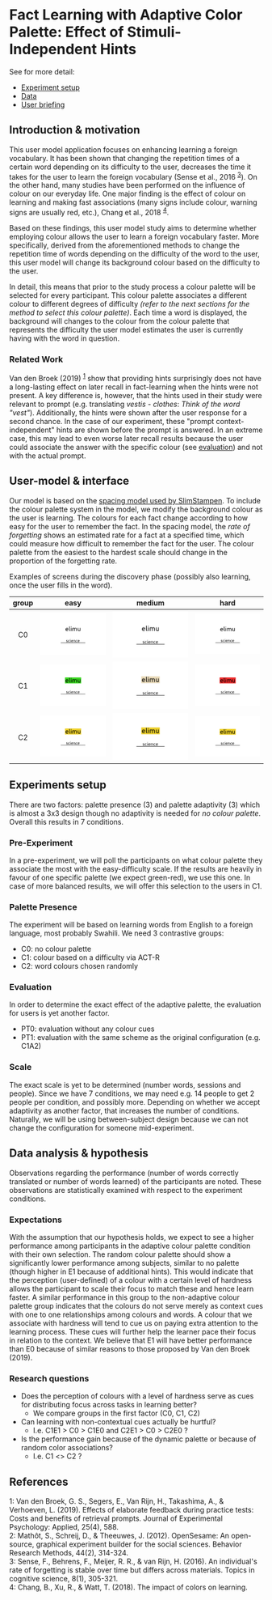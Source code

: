 # Fact Learning with Adaptive Color Palette: Effect of Stimuli-Independent Hints

See for more detail:
- [Experiment setup](meta/experiment_setup.md)
- [Data](meta/data.md)
- [User briefing](meta/briefing.md)

## Introduction & motivation

This user model application focuses on enhancing learning a foreign vocabulary. It has been shown that changing the repetition times of a certain word depending on its difficulty to the user, decreases the time it takes for the user to learn the foreign vocabulary (Sense et al., 2016 <sup>[3](#fn3)</sup>). On the other hand, many studies have been performed on the influence of colour on our everyday life. One major finding is the effect of colour on learning and making fast associations (many signs include colour, warning signs are usually red, etc.), Chang et al., 2018 <sup>[4](#fn4)</sup>. 

Based on these findings, this user model study aims to determine whether employing colour allows the user to learn a foreign vocabulary faster. More specifically, derived from the aforementioned methods to change the repetition time of words depending on the difficulty of the word to the user, this user model will change its background colour based on the difficulty to the user.

In detail, this means that prior to the study process a colour palette will be selected for every participant. This colour palette associates a different colour to different degrees of difficulty _(refer to the next sections for the method to select this colour palette)_. Each time a word is displayed, the background will changes to the colour from the colour palette that represents the difficulty the user model estimates the user is currently having with the word in question.

### Related Work

Van den Broek (2019) <sup>[1](#fn1)</sup> show that providing hints surprisingly does not have a long-lasting effect on later recall in fact-learning when the hints were not present.
A key difference is, however, that the hints used in their study were relevant to prompt (e.g. translating _vestis - clothes_: _Think of the word "vest"_).
Additionally, the hints were shown after the user response for a second chance.
In the case of our experiment, these "prompt context-independent" hints are shown before the prompt is answered.
In an extreme case, this may lead to even worse later recall results because the user could associate the answer with the specific colour (see [evaluation](#evaluation)) and not with the actual prompt.

## User-model & interface

Our model is based on the [spacing model used by SlimStampen](https://github.com/VanRijnLab/user-models-2122). To include the colour palette system in the model, we modify the background colour as the user is learning. The colours for each fact change according to how easy for the user to remember the fact. In the spacing model, the _rate of forgetting_ shows an estimated rate for a fact at a specified time, which could measure how difficult to remember the fact for the user. The colour palette from the easiest to the hardest scale should change in the proportion of the forgetting rate.


<!--All the figures are drawn with OpenSesame (Mathôt et al., 2012 <sup>[2](#fn2)</sup>) sketchpad item. -->

Examples of screens during the discovery phase (possibly also learning, once the user fills in the word).

group | easy | medium | hard   
:-:|:---:|:---:|:---:
C0 | ![easy](./meta/img/sketch_p0.png) | ![medium](./meta/img/sketch_p0.png) | ![hard](./meta/img/sketch_p0.png)
C1 | ![easy](./meta/img/sketch_p1_easy.png) | ![medium](./meta/img/sketch_p1_medium.png) | ![hard](./meta/img/sketch_p1_hard.png)
C2 | ![easy](./meta/img/sketch_p2.png) | ![medium](./meta/img/sketch_p2.png) | ![hard](./meta/img/sketch_p2.png)

## Experiments setup

There are two factors: palette presence (3) and palette adaptivity (3) which is almost a 3x3 design though no adaptivity is needed for _no colour palette_.
Overall this results in 7 conditions.

### Pre-Experiment

In a pre-experiment, we will poll the participants on what colour palette they associate the most with the easy-difficulty scale.
If the results are heavily in favour of one specific palette (we expect green-red), we use this one.
In case of more balanced results, we will offer this selection to the users in C1.

### Palette Presence

The experiment will be based on learning words from English to a foreign language, most probably Swahili.
We need 3 contrastive groups:
- C0: no colour palette
- C1: colour based on a difficulty via ACT-R
- C2: word colours chosen randomly

<!--

Vilém thinks the last level is needed to contrast the following phenomenon: 
If a word is for a longer time in e.g. bright red colour, I can associate this with the answer (similar to my *star* example).
In order to rule out that this phenomenon is positively influencing the results (and not the palette), we would need the fourth group of people.

-->

### Evaluation

In order to determine the exact effect of the adaptive palette, the evaluation for users is yet another factor.
- PT0: evaluation without any colour cues
- PT1: evaluation with the same scheme as the original configuration (e.g. C1A2)

### Scale

The exact scale is yet to be determined (number words, sessions and people).
Since we have 7 conditions, we may need e.g. 14 people to get 2 people per condition, and possibly more. 
Depending on whether we accept adaptivity as another factor, that increases the number of conditions.
Naturally, we will be using between-subject design because we can not change the configuration for someone mid-experiment.

## Data analysis & hypothesis

Observations regarding the performance (number of words correctly translated or number of words learned) of the participants are noted.
These observations are statistically examined with respect to the experiment conditions.

### Expectations

With the assumption that our hypothesis holds, we expect to see a higher performance among participants in the adaptive colour palette condition with their own selection.
The random colour palette should show a significantly lower performance among subjects, similar to no palette (though higher in E1 because of additional hints).
This would indicate that the perception (user-defined) of a colour with a certain level of hardness allows the participant to scale their focus to match these and hence learn faster.
A similar performance in this group to the non-adaptive colour palette group indicates that the colours do not serve merely as context cues with one to one relationships among colours and words. 
A colour that we associate with hardness will tend to cue us on paying extra attention to the learning process.
These cues will further help the learner pace their focus in relation to the context.
We believe that E1 will have better performance than E0 because of similar reasons to those proposed by Van den Broek (2019).

### Research questions

- Does the perception of colours with a level of hardness serve as cues for distributing focus across tasks in learning better?
  - We compare groups in the first factor (C0, C1, C2)
- Can learning with non-contextual cues actually be hurtful?
  - I.e. C1E1 > C0 > C1E0 and C2E1 > C0 > C2E0 ?
- Is the performance gain because of the dynamic palette or because of random color associations?
  - I.e. C1 <> C2 ?
<!-- - 
- Is there a prominent global colour palette associated with the different levels of difficulty?
  - Which of the palettes is preferred (we expect imbalanced distribution)
  - Across the first two factors (P-A), does any lead to the best results as evaluated by either E0 or E1
-->

## References

<a name="fn1">1</a>: Van den Broek, G. S., Segers, E., Van Rijn, H., Takashima, A., & Verhoeven, L. (2019). Effects of elaborate feedback during practice tests: Costs and benefits of retrieval prompts. Journal of Experimental Psychology: Applied, 25(4), 588.  
<a name="fn2">2</a>: Mathôt, S., Schreij, D., & Theeuwes, J. (2012). OpenSesame: An open-source, graphical experiment builder for the social sciences. Behavior Research Methods, 44(2), 314-324.  
<a name="fn3">3</a>: Sense, F., Behrens, F., Meijer, R. R., & van Rijn, H. (2016). An individual's rate of forgetting is stable over time but differs across materials. Topics in cognitive science, 8(1), 305-321.  
<a name="fn4">4</a>: Chang, B., Xu, R., & Watt, T. (2018). The impact of colors on learning.  

